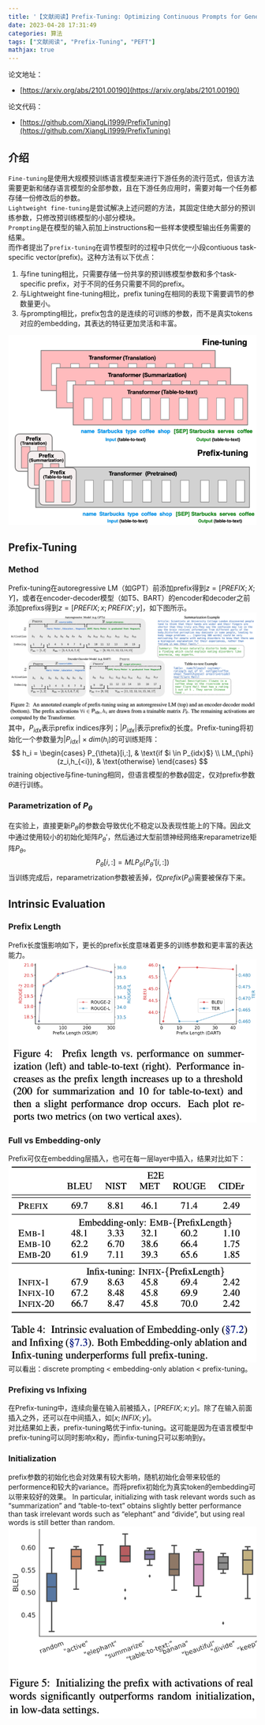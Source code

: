```yaml
---
title: '【文献阅读】Prefix-Tuning: Optimizing Continuous Prompts for Generation'
date: 2023-04-28 17:31:49
categories: 算法
tags: ["文献阅读", "Prefix-Tuning", "PEFT"]
mathjax: true
---
```


论文地址：

* [https://arxiv.org/abs/2101.00190](https://arxiv.org/abs/2101.00190)

论文代码：

* [https://github.com/XiangLi1999/PrefixTuning](https://github.com/XiangLi1999/PrefixTuning)

<!-- more -->

## 介绍

`Fine-tuning`是使用大规模预训练语言模型来进行下游任务的流行范式，但该方法需要更新和储存语言模型的全部参数，且在下游任务应用时，需要对每一个任务都存储一份修改后的参数。  
`Lightweight fine-tuning`是尝试解决上述问题的方法，其固定住绝大部分的预训练参数，只修改预训练模型的小部分模块。  
`Prompting`是在模型的输入前加上instructions和一些样本使模型输出任务需要的结果。  
而作者提出了`prefix-tuning`在调节模型时的过程中只优化一小段contiuous task-specific vector(prefix)。这种方法有以下优点：

1. 与fine tuning相比，只需要存储一份共享的预训练模型参数和多个task-specific prefix，对于不同的任务只需要不同的prefix。
2. 与Lightweight fine-tuning相比，prefix tuning在相同的表现下需要调节的参数量更小。
3. 与prompting相比，prefix包含的是连续的可训练的参数，而不是真实tokens对应的embedding，其表达的特征更加灵活和丰富。

![ ](【文献阅读】Prefix-Tuning-Optimizing-Continuous-Prompts-for-Generation/1.png)

## Prefix-Tuning

### Method

Prefix-tuning在autoregressive LM（如GPT）前添加prefix得到$z=[PREFIX;X;Y]$，或者在encoder-decoder模型（如T5、BART）的encoder和decoder之前添加prefixs得到$z=[PREFIX;x;PREFIX';y]$，如下图所示。
![ ](【文献阅读】Prefix-Tuning-Optimizing-Continuous-Prompts-for-Generation/2.png)
其中，$P_{idx}$表示prefix indices序列；$|P_{idx}|$表示prefix的长度。Prefix-tuning将初始化一个参数量为$|P_{idx}| \times dim(h_i)$的可训练矩阵：
$$
  h_i =
    \begin{cases}
      P_{\theta}[i,:],  & \text{if $i \in P_{idx}$} \\
      LM_{\phi}(z_i,h_{<i}), & \text{otherwise}
    \end{cases}
$$
training objective与fine-tuning相同，但语言模型的参数$\phi$固定，仅对prefix参数$\theta$进行训练。

### Parametrization of $P_\theta$

在实验上，直接更新$P_\theta$的参数会导致优化不稳定以及表现性能上的下降。因此文中通过使用较小的初始化矩阵$P_{\theta}'$，然后通过大型前馈神经网络来reparametrize矩阵$P_\theta$。
$$P_\theta[i,:]=MLP_{\theta}(P_{\theta}'[i,:])$$
当训练完成后，reparametrization参数被丢掉，仅$prefix(P_\theta)$需要被保存下来。

## Intrinsic Evaluation

### Prefix Length

Prefix长度饿影响如下，更长的prefix长度意味着更多的训练参数和更丰富的表达能力。
![ ](【文献阅读】Prefix-Tuning-Optimizing-Continuous-Prompts-for-Generation/3.png)

### Full vs Embedding-only

Prefix可仅在embedding层插入，也可在每一层layer中插入，结果对比如下：
![ ](【文献阅读】Prefix-Tuning-Optimizing-Continuous-Prompts-for-Generation/4.png)
可以看出：discrete prompting < embedding-only ablation < prefix-tuning。

### Prefixing vs Infixing

在Prefix-tuning中，连续向量在输入前被插入，$[PREFIX;x;y]$。除了在输入前面插入之外，还可以在中间插入，如$[x;INFIX;y]$。  
对比结果如上表，prefix-tuning略优于infix-tuning。这可能是因为在语言模型中prefix-tuning可以同时影响x和y，而infix-tuning只可以影响到y。

### Initialization

prefix参数的初始化也会对效果有较大影响，随机初始化会带来较低的performence和较大的variance。而将prefix初始化为真实token的embedding可以带来较好的效果。
In particular, initializing with task relevant words such as “summarization” and “table-to-text” obtains slightly better performance than task irrelevant words such as “elephant” and “divide”, but using real words is still better than random.
![ ](【文献阅读】Prefix-Tuning-Optimizing-Continuous-Prompts-for-Generation/5.png)
